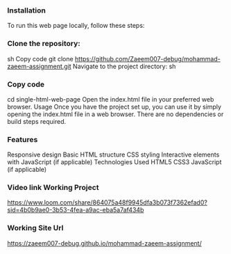 ### Installation
To run this web page locally, follow these steps:

### Clone the repository:
sh
Copy code
git clone https://github.com/Zaeem007-debug/mohammad-zaeem-assignment.git
Navigate to the project directory:
sh
### Copy code
cd single-html-web-page
Open the index.html file in your preferred web browser.
Usage
Once you have the project set up, you can use it by simply opening the index.html file in a web browser. There are no dependencies or build steps required.

### Features
Responsive design
Basic HTML structure
CSS styling
Interactive elements with JavaScript (if applicable)
Technologies Used
HTML5
CSS3
JavaScript (if applicable)

### Video link Working Project
https://www.loom.com/share/864075a48f9945dfa3b073f7362efad0?sid=4b0b9ae0-3b53-4fea-a9ac-eba5a7af434b

### Working Site Url
https://zaeem007-debug.github.io/mohammad-zaeem-assignment/
